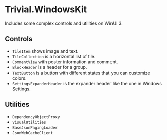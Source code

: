 # Trivial.WindowsKit

Includes some complex controls and utilities on WinUI 3.

## Controls

- `TileItem` shows image and text.
- `TileCollection` is a horizontal list of tile.
- `CommentView` with poster information and comment.
- `BlockHeader` is a header for a group.
- `TextButton` is a button with different states that you can customize colors.
- `SettingsExpanderHeader` is the expander header like the one in Windows Settings.

## Utilities

- `DependencyObjectProxy`
- `VisualUtilities`
- `BaseJsonPagingLoader`
- `JsonWebCacheClient`
